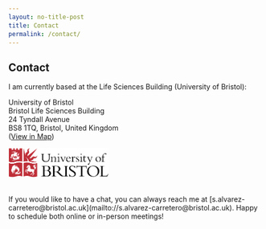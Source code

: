 ```yaml
---
layout: no-title-post
title: Contact
permalink: /contact/
---
```


## __Contact__

I am currently based at the Life Sciences Building (University of Bristol):

University of Bristol<br>
Bristol Life Sciences Building<br>
24 Tyndall Avenue<br>
BS8 1TQ, Bristol, United Kingdom<br>
([View in Map](https://goo.gl/maps/jrqbGvZH1W3TsdK6A))
<p align="left">
 <img width="200" height="60" src="/assets/figs/Logo_UoB.png">
</p>

<br>
If you would like to have a chat, you can always reach me at [s.alvarez-carretero@bristol.ac.uk](mailto://s.alvarez-carretero@bristol.ac.uk). Happy to schedule both online or in-person meetings!

<br>
